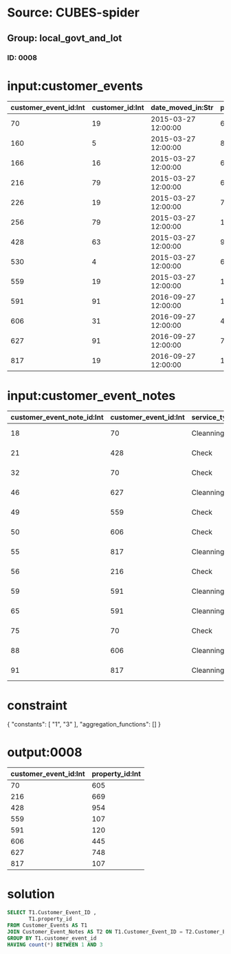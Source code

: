 # Source: CUBES-spider
## Group: local_govt_and_lot
### ID: 0008

# input:customer_events

| customer_event_id:Int | customer_id:Int | date_moved_in:Str | property_id:Int | resident_id:Int | thing_id:Int |
|---|---|---|---|---|---|
| 70 | 19 | 2015-03-27 12:00:00 | 605 | 10 | 1 |
| 160 | 5 | 2015-03-27 12:00:00 | 879 | 23 | 80 |
| 166 | 16 | 2015-03-27 12:00:00 | 629 | 28 | 14 |
| 216 | 79 | 2015-03-27 12:00:00 | 669 | 37 | 46 |
| 226 | 19 | 2015-03-27 12:00:00 | 748 | 38 | 80 |
| 256 | 79 | 2015-03-27 12:00:00 | 108 | 43 | 2 |
| 428 | 63 | 2015-03-27 12:00:00 | 954 | 45 | 68 |
| 530 | 4 | 2015-03-27 12:00:00 | 669 | 47 | 10 |
| 559 | 19 | 2015-03-27 12:00:00 | 107 | 58 | 1 |
| 591 | 91 | 2016-09-27 12:00:00 | 120 | 67 | 10 |
| 606 | 31 | 2016-09-27 12:00:00 | 445 | 83 | 85 |
| 627 | 91 | 2016-09-27 12:00:00 | 748 | 87 | 92 |
| 817 | 19 | 2016-09-27 12:00:00 | 107 | 88 | 10 |

# input:customer_event_notes

| customer_event_note_id:Int | customer_event_id:Int | service_type_code:Str | resident_id:Int | property_id:Int | date_moved_in:Str |
|---|---|---|---|---|---|
| 18 | 70 | Cleanning | 58 | 107 | 2016-08-04 01:06:05 |
| 21 | 428 | Check | 87 | 445 | 2016-12-11 01:05:14 |
| 32 | 70 | Check | 37 | 669 | 2016-07-10 04:09:56 |
| 46 | 627 | Cleanning | 87 | 373 | 2016-05-24 02:56:54 |
| 49 | 559 | Check | 45 | 849 | 2016-08-08 07:58:26 |
| 50 | 606 | Check | 45 | 849 | 2017-04-25 09:08:14 |
| 55 | 817 | Cleanning | 43 | 120 | 2017-06-26 13:24:36 |
| 56 | 216 | Check | 88 | 748 | 2016-11-04 12:46:21 |
| 59 | 591 | Cleanning | 28 | 605 | 2016-05-14 15:58:33 |
| 65 | 591 | Cleanning | 28 | 879 | 2017-04-12 19:47:08 |
| 75 | 70 | Check | 43 | 120 | 2016-10-28 01:43:42 |
| 88 | 606 | Cleanning | 67 | 791 | 2016-11-23 05:53:40 |
| 91 | 817 | Cleanning | 43 | 120 | 2017-04-28 10:17:13 |

# constraint

{
  "constants": [
    "1",
    "3"
  ],
  "aggregation_functions": []
}

# output:0008

| customer_event_id:Int | property_id:Int |
|---|---|
| 70 | 605 |
| 216 | 669 |
| 428 | 954 |
| 559 | 107 |
| 591 | 120 |
| 606 | 445 |
| 627 | 748 |
| 817 | 107 |

# solution

```sql
SELECT T1.Customer_Event_ID ,
       T1.property_id
FROM Customer_Events AS T1
JOIN Customer_Event_Notes AS T2 ON T1.Customer_Event_ID = T2.Customer_Event_ID
GROUP BY T1.customer_event_id
HAVING count(*) BETWEEN 1 AND 3
```

